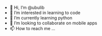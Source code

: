 - 👋 Hi, I’m @ubulib
- 👀 I’m interested in learning to code
- 🌱 I’m currently learning python
- 💞️ I’m looking to collaborate on mobile apps
- 📫 How to reach me ...

<!---
ubulib/ubulib is a ✨ special ✨ repository because its `README.md` (this file) appears on your GitHub profile.
You can click the Preview link to take a look at your changes.
--->
